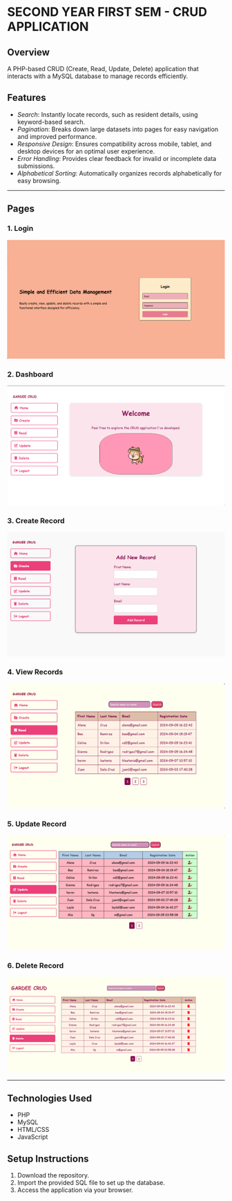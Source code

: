 # SECOND YEAR FIRST SEM - CRUD APPLICATION

## Overview
A PHP-based CRUD (Create, Read, Update, Delete) application that interacts with a MySQL database to manage records efficiently.

## Features
- *Search*: Instantly locate records, such as resident details, using keyword-based search.
- *Pagination*: Breaks down large datasets into pages for easy navigation and improved performance.
- *Responsive Design*: Ensures compatibility across mobile, tablet, and desktop devices for an optimal user experience.
- *Error Handling*: Provides clear feedback for invalid or incomplete data submissions.
- *Alphabetical Sorting*: Automatically organizes records alphabetically for easy browsing.

---

## Pages

### 1. Login
![](photos/login.png)

### 2. Dashboard
![](photos/dashboard.png)

### 3. Create Record
![](photos/create.png)

### 4. View Records
![](photos/read.png)

### 5. Update Record
![](photos/update.png)

### 6. Delete Record
![](photos/delete.png)

---

## Technologies Used
- PHP
- MySQL
- HTML/CSS
- JavaScript

## Setup Instructions
1. Download the repository.
2. Import the provided SQL file to set up the database.
3. Access the application via your browser.
